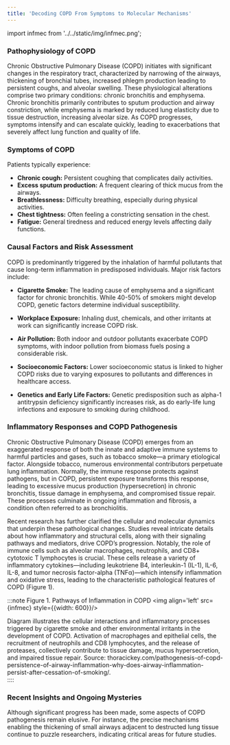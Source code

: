 ```yaml
---
title: 'Decoding COPD From Symptoms to Molecular Mechanisms'
---
```


import infmec from '../../static/img/infmec.png';

### Pathophysiology of COPD
Chronic Obstructive Pulmonary Disease (COPD) initiates with significant changes in the respiratory tract, characterized by narrowing of the airways, thickening of bronchial tubes, increased phlegm production leading to persistent coughs, and alveolar swelling. These physiological alterations comprise two primary conditions: chronic bronchitis and emphysema. Chronic bronchitis primarily contributes to sputum production and airway constriction, while emphysema is marked by reduced lung elasticity due to tissue destruction, increasing alveolar size. As COPD progresses, symptoms intensify and can escalate quickly, leading to exacerbations that severely affect lung function and quality of life.

### Symptoms of COPD
Patients typically experience:

- **Chronic cough:** Persistent coughing that complicates daily activities.
- **Excess sputum production:** A frequent clearing of thick mucus from the airways.
- **Breathlessness:** Difficulty breathing, especially during physical activities.
- **Chest tightness:** Often feeling a constricting sensation in the chest.
- **Fatigue:** General tiredness and reduced energy levels affecting daily functions.

### Causal Factors and Risk Assessment
COPD is predominantly triggered by the inhalation of harmful pollutants that cause long-term inflammation in predisposed individuals. Major risk factors include:

- **Cigarette Smoke:** The leading cause of emphysema and a significant factor for chronic bronchitis. While 40-50% of smokers might develop COPD, genetic factors determine individual susceptibility.

- **Workplace Exposure:** Inhaling dust, chemicals, and other irritants at work can significantly increase COPD risk.

- **Air Pollution:** Both indoor and outdoor pollutants exacerbate COPD symptoms, with indoor pollution from biomass fuels posing a considerable risk.

- **Socioeconomic Factors:** Lower socioeconomic status is linked to higher COPD risks due to varying exposures to pollutants and differences in healthcare access.

- **Genetics and Early Life Factors:** Genetic predisposition such as alpha-1 antitrypsin deficiency significantly increases risk, as do early-life lung infections and exposure to smoking during childhood.



### Inflammatory Responses and COPD Pathogenesis
Chronic Obstructive Pulmonary Disease (COPD) emerges from an exaggerated response of both the innate and adaptive immune systems to harmful particles and gases, such as tobacco smoke—a primary etiological factor. Alongside tobacco, numerous environmental contributors perpetuate lung inflammation. Normally, the immune response protects against pathogens, but in COPD, persistent exposure transforms this response, leading to excessive mucus production (hypersecretion) in chronic bronchitis, tissue damage in emphysema, and compromised tissue repair. These processes culminate in ongoing inflammation and fibrosis, a condition often referred to as bronchiolitis.

Recent research has further clarified the cellular and molecular dynamics that underpin these pathological changes. Studies reveal intricate details about how inflammatory and structural cells, along with their signaling pathways and mediators, drive COPD’s progression. Notably, the role of immune cells such as alveolar macrophages, neutrophils, and CD8+ cytotoxic T lymphocytes is crucial. These cells release a variety of inflammatory cytokines—including leukotriene B4, interleukin-1 (IL-1), IL-6, IL-8, and tumor necrosis factor-alpha (TNFα)—which intensify inflammation and oxidative stress, leading to the characteristic pathological features of COPD (Figure 1).

:::note Figure 1. Pathways of Inflammation in COPD
<img align='left' src={infmec} style={{width: 600}}/> <br clear="both"/> 
<figcaption>
    Diagram illustrates the cellular interactions and inflammatory processes triggered by cigarette smoke and other environmental irritants in the development of COPD. Activation of macrophages and epithelial cells, the recruitment of neutrophils and CD8 lymphocytes, and the release of proteases, collectively contribute to tissue damage, mucus hypersecretion, and impaired tissue repair. Source: thoracickey.com/pathogenesis-of-copd-persistence-of-airway-inflammation-why-does-airway-inflammation-persist-after-cessation-of-smoking/.
</figcaption>
::::  

### Recent Insights and Ongoing Mysteries
Although significant progress has been made, some aspects of COPD pathogenesis remain elusive. For instance, the precise mechanisms enabling the thickening of small airways adjacent to destructed lung tissue continue to puzzle researchers, indicating critical areas for future studies.

&nbsp;  
